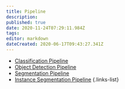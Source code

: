 ```yaml
---
title: Pipeline
description: 
published: true
date: 2020-11-24T07:29:11.984Z
tags: 
editor: markdown
dateCreated: 2020-06-17T09:43:27.341Z
---
```


- [Classification Pipeline](/api/classification-pipeline)
- [Object Detection Pipeline](/api/object-detection-pipeline)
- [Segmentation Pipeline](/api/segmentation-pipeline.md)
- [Instance Segmentation Pipeline](/api/instance-segmentation-pipeline.md)
{.links-list}